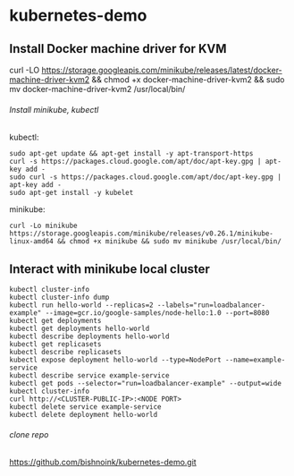 # kubernetes-demo

## Install Docker machine driver for KVM

curl -LO https://storage.googleapis.com/minikube/releases/latest/docker-machine-driver-kvm2 && chmod +x docker-machine-driver-kvm2 && sudo mv docker-machine-driver-kvm2 /usr/local/bin/

###### Install minikube, kubectl

kubectl:
```
sudo apt-get update && apt-get install -y apt-transport-https
curl -s https://packages.cloud.google.com/apt/doc/apt-key.gpg | apt-key add -
sudo curl -s https://packages.cloud.google.com/apt/doc/apt-key.gpg | apt-key add -
sudo apt-get install -y kubelet 
```
minikube:
```
curl -Lo minikube https://storage.googleapis.com/minikube/releases/v0.26.1/minikube-linux-amd64 && chmod +x minikube && sudo mv minikube /usr/local/bin/
```

## Interact with minikube local cluster
```
kubectl cluster-info
kubectl cluster-info dump
kubectl run hello-world --replicas=2 --labels="run=loadbalancer-example" --image=gcr.io/google-samples/node-hello:1.0 --port=8080
kubectl get deployments
kubectl get deployments hello-world
kubectl describe deployments hello-world
kubectl get replicasets
kubectl describe replicasets
kubectl expose deployment hello-world --type=NodePort --name=example-service
kubectl describe service example-service
kubectl get pods --selector="run=loadbalancer-example" --output=wide
kubectl cluster-info
curl http://<CLUSTER-PUBLIC-IP>:<NODE PORT>
kubectl delete service example-service
kubectl delete deployment hello-world
```
###### clone repo

https://github.com/bishnoink/kubernetes-demo.git